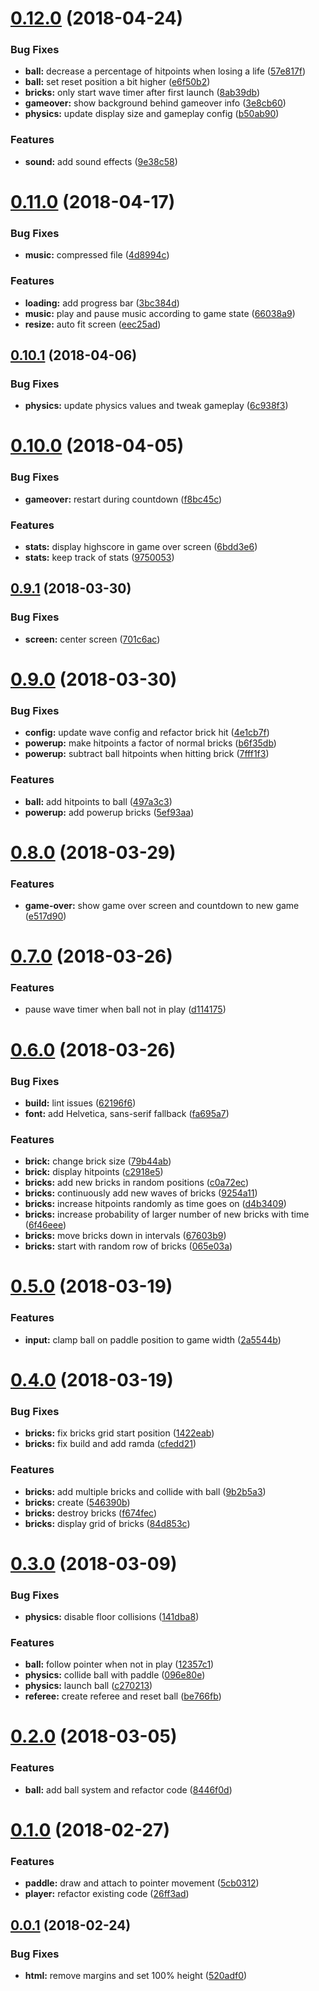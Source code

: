 <a name="0.12.0"></a>
# [0.12.0](https://github.com/nunof07/phaser-breakout/compare/v0.11.0...v0.12.0) (2018-04-24)


### Bug Fixes

* **ball:** decrease a percentage of hitpoints when losing a life ([57e817f](https://github.com/nunof07/phaser-breakout/commit/57e817f))
* **ball:** set reset position a bit higher ([e6f50b2](https://github.com/nunof07/phaser-breakout/commit/e6f50b2))
* **bricks:** only start wave timer after first launch ([8ab39db](https://github.com/nunof07/phaser-breakout/commit/8ab39db))
* **gameover:** show background behind gameover info ([3e8cb60](https://github.com/nunof07/phaser-breakout/commit/3e8cb60))
* **physics:** update display size and gameplay config ([b50ab90](https://github.com/nunof07/phaser-breakout/commit/b50ab90))


### Features

* **sound:** add sound effects ([9e38c58](https://github.com/nunof07/phaser-breakout/commit/9e38c58))

<a name="0.11.0"></a>
# [0.11.0](https://github.com/nunof07/phaser-breakout/compare/v0.10.1...v0.11.0) (2018-04-17)


### Bug Fixes

* **music:** compressed file ([4d8994c](https://github.com/nunof07/phaser-breakout/commit/4d8994c))


### Features

* **loading:** add progress bar ([3bc384d](https://github.com/nunof07/phaser-breakout/commit/3bc384d))
* **music:** play and pause music according to game state ([66038a9](https://github.com/nunof07/phaser-breakout/commit/66038a9))
* **resize:** auto fit screen ([eec25ad](https://github.com/nunof07/phaser-breakout/commit/eec25ad))

<a name="0.10.1"></a>
## [0.10.1](https://github.com/nunof07/phaser-breakout/compare/v0.10.0...v0.10.1) (2018-04-06)


### Bug Fixes

* **physics:** update physics values and tweak gameplay ([6c938f3](https://github.com/nunof07/phaser-breakout/commit/6c938f3))

<a name="0.10.0"></a>
# [0.10.0](https://github.com/nunof07/phaser-breakout/compare/v0.9.1...v0.10.0) (2018-04-05)


### Bug Fixes

* **gameover:** restart during countdown ([f8bc45c](https://github.com/nunof07/phaser-breakout/commit/f8bc45c))


### Features

* **stats:** display highscore in game over screen ([6bdd3e6](https://github.com/nunof07/phaser-breakout/commit/6bdd3e6))
* **stats:** keep track of stats ([9750053](https://github.com/nunof07/phaser-breakout/commit/9750053))

<a name="0.9.1"></a>
## [0.9.1](https://github.com/nunof07/phaser-breakout/compare/v0.9.0...v0.9.1) (2018-03-30)


### Bug Fixes

* **screen:** center screen ([701c6ac](https://github.com/nunof07/phaser-breakout/commit/701c6ac))

<a name="0.9.0"></a>
# [0.9.0](https://github.com/nunof07/phaser-breakout/compare/v0.8.0...v0.9.0) (2018-03-30)


### Bug Fixes

* **config:** update wave config and refactor brick hit ([4e1cb7f](https://github.com/nunof07/phaser-breakout/commit/4e1cb7f))
* **powerup:** make hitpoints a factor of normal bricks ([b6f35db](https://github.com/nunof07/phaser-breakout/commit/b6f35db))
* **powerup:** subtract ball hitpoints when hitting brick ([7fff1f3](https://github.com/nunof07/phaser-breakout/commit/7fff1f3))


### Features

* **ball:** add hitpoints to ball ([497a3c3](https://github.com/nunof07/phaser-breakout/commit/497a3c3))
* **powerup:** add powerup bricks ([5ef93aa](https://github.com/nunof07/phaser-breakout/commit/5ef93aa))

<a name="0.8.0"></a>
# [0.8.0](https://github.com/nunof07/phaser-breakout/compare/v0.7.0...v0.8.0) (2018-03-29)


### Features

* **game-over:** show game over screen and countdown to new game ([e517d90](https://github.com/nunof07/phaser-breakout/commit/e517d90))

<a name="0.7.0"></a>
# [0.7.0](https://github.com/nunof07/phaser-breakout/compare/v0.6.0...v0.7.0) (2018-03-26)


### Features

* pause wave timer when ball not in play ([d114175](https://github.com/nunof07/phaser-breakout/commit/d114175))

<a name="0.6.0"></a>
# [0.6.0](https://github.com/nunof07/phaser-breakout/compare/v0.5.0...v0.6.0) (2018-03-26)


### Bug Fixes

* **build:** lint issues ([62196f6](https://github.com/nunof07/phaser-breakout/commit/62196f6))
* **font:** add Helvetica, sans-serif fallback ([fa695a7](https://github.com/nunof07/phaser-breakout/commit/fa695a7))


### Features

* **brick:** change brick size ([79b44ab](https://github.com/nunof07/phaser-breakout/commit/79b44ab))
* **brick:** display hitpoints ([c2918e5](https://github.com/nunof07/phaser-breakout/commit/c2918e5))
* **bricks:** add new bricks in random positions ([c0a72ec](https://github.com/nunof07/phaser-breakout/commit/c0a72ec))
* **bricks:** continuously add new waves of bricks ([9254a11](https://github.com/nunof07/phaser-breakout/commit/9254a11))
* **bricks:** increase hitpoints randomly as time goes on ([d4b3409](https://github.com/nunof07/phaser-breakout/commit/d4b3409))
* **bricks:** increase probability of larger number of new bricks with time ([6f46eee](https://github.com/nunof07/phaser-breakout/commit/6f46eee))
* **bricks:** move bricks down in intervals ([67603b9](https://github.com/nunof07/phaser-breakout/commit/67603b9))
* **bricks:** start with random row of bricks ([065e03a](https://github.com/nunof07/phaser-breakout/commit/065e03a))

<a name="0.5.0"></a>
# [0.5.0](https://github.com/nunof07/phaser-breakout/compare/v0.4.0...v0.5.0) (2018-03-19)


### Features

* **input:** clamp ball on paddle position to game width ([2a5544b](https://github.com/nunof07/phaser-breakout/commit/2a5544b))

<a name="0.4.0"></a>
# [0.4.0](https://github.com/nunof07/phaser-breakout/compare/v0.3.0...v0.4.0) (2018-03-19)


### Bug Fixes

* **bricks:** fix bricks grid start position ([1422eab](https://github.com/nunof07/phaser-breakout/commit/1422eab))
* **bricks:** fix build and add ramda ([cfedd21](https://github.com/nunof07/phaser-breakout/commit/cfedd21))


### Features

* **bricks:** add multiple bricks and collide with ball ([9b2b5a3](https://github.com/nunof07/phaser-breakout/commit/9b2b5a3))
* **bricks:** create ([546390b](https://github.com/nunof07/phaser-breakout/commit/546390b))
* **bricks:** destroy bricks ([f674fec](https://github.com/nunof07/phaser-breakout/commit/f674fec))
* **bricks:** display grid of bricks ([84d853c](https://github.com/nunof07/phaser-breakout/commit/84d853c))

<a name="0.3.0"></a>
# [0.3.0](https://github.com/nunof07/phaser-breakout/compare/v0.2.0...v0.3.0) (2018-03-09)


### Bug Fixes

* **physics:** disable floor collisions ([141dba8](https://github.com/nunof07/phaser-breakout/commit/141dba8))


### Features

* **ball:** follow pointer when not in play ([12357c1](https://github.com/nunof07/phaser-breakout/commit/12357c1))
* **physics:** collide ball with paddle ([096e80e](https://github.com/nunof07/phaser-breakout/commit/096e80e))
* **physics:** launch ball ([c270213](https://github.com/nunof07/phaser-breakout/commit/c270213))
* **referee:** create referee and reset ball ([be766fb](https://github.com/nunof07/phaser-breakout/commit/be766fb))

<a name="0.2.0"></a>
# [0.2.0](https://github.com/nunof07/phaser-breakout/compare/v0.1.0...v0.2.0) (2018-03-05)


### Features

* **ball:** add ball system and refactor code ([8446f0d](https://github.com/nunof07/phaser-breakout/commit/8446f0d))

<a name="0.1.0"></a>
# [0.1.0](https://github.com/nunof07/phaser-breakout/compare/v0.0.1...v0.1.0) (2018-02-27)


### Features

* **paddle:** draw and attach to pointer movement ([5cb0312](https://github.com/nunof07/phaser-breakout/commit/5cb0312))
* **player:** refactor existing code ([26ff3ad](https://github.com/nunof07/phaser-breakout/commit/26ff3ad))

<a name="0.0.1"></a>
## [0.0.1](https://github.com/nunof07/phaser-breakout/compare/v0.0.0...v0.0.1) (2018-02-24)


### Bug Fixes

* **html:** remove margins and set 100% height ([520adf0](https://github.com/nunof07/phaser-breakout/commit/520adf0))
